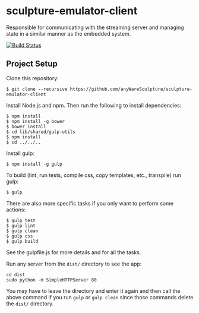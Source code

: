 # sculpture-emulator-client
Responsible for communicating with the streaming server and managing state in a similar manner as the embedded system.

[![Build Status](https://travis-ci.org/anyWareSculpture/sculpture-emulator-client.svg?branch=master)](https://travis-ci.org/anyWareSculpture/sculpture-emulator-client)

## Project Setup

Clone this repository:

    $ git clone --recursive https://github.com/anyWareSculpture/sculpture-emulator-client

Install Node.js and npm. Then run the following to install dependencies:

    $ npm install
    $ npm install -g bower
    $ bower install
    $ cd lib/shared/gulp-utils
    $ npm install
    $ cd ../../..

Install gulp:

    $ npm install -g gulp

To build (lint, run tests, compile css, copy templates, etc., transpile)
run gulp:

    $ gulp

There are also more specific tasks if you only want to perform some actions:

    $ gulp test
    $ gulp lint
    $ gulp clean
    $ gulp css
    $ gulp build

See the gulpfile.js for more details and for all the tasks.

Run any server from the `dist/` directory to see the app:

    cd dist
    sudo python -m SimpleHTTPServer 80

You may have to leave the directory and enter it again and then call the above command if you run `gulp` or `gulp clean` since those commands delete the `dist/` directory.
